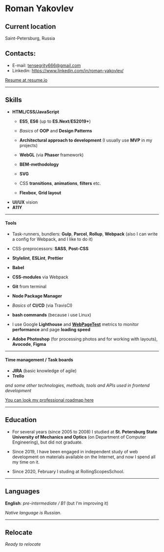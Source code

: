 # Roman Yakovlev

## Current location
Saint-Petersburg, Russia

## Contacts:
* E-mail: tensegrity666@gmail.com
* Linkedin: https://www.linkedin.com/in/roman-yakovlev/

[Resume at resume.io](https://resume.io/r/F2iD3PJS3)
____________________________________________________________________________________________________________________________________


## Skills
* __HTML/CSS/JavaScript__
  * __ES5__, __ES6__ (up to __ES.Next__/__ES2019+__)
  * _Basics_ of __OOP__ and __Design Patterns__
  * __Architectural approach to development__ (I usually use __MVP__ in my projects)

  * __WebGL__ (via __Phaser__ framework)
  * __BEM-methodology__
  * __SVG__
  * CSS __transitions__, __animations__, __filters__ etc.
  * __Flexbox__, __Grid layout__
* __UI/UX__ vision
* __A11Y__
____________________________________________________________________________________________________________________________________

#### Tools
* Task-runners, bundlers: __Gulp__, __Parcel__, __Rollup__, __Webpack__ (also I can write a config for Webpack, and I like to do it)
* CSS-preprocessors: __SASS__, __Post-CSS__
* __Stylelint__, __ESLint__, __Prettier__
* __Babel__
* __CSS-modules__ via Webpack

* __Git__ from terminal
* __Node Package Manager__
* _Basics_ of __CI/CD__ (via TravisCI)
* __bash commands__ (because i use Linux)

* I use Google __Lighthouse__ and __[WebPageTest](https://www.webpagetest.org/)__ metrics to monitor __performance__ and page __loading speed__

* __Adobe Photoshop__ (for processing photos and for working with layouts), __Avocode__, __Figma__
____________________________________________________________________________________________________________________________________

#### Time management / Task boards
* __JIRA__ (basic knowledge of agile)
* __Trello__

_and some other technologies, methods, tools and APIs used in frontend development_

[You can look my professional roadmap here](https://coggle.it/diagram/XlF8mYXWyjqVKh0D/t/web-dev-roadmap/830b7b3b7a40c41873cb64df860a05e3cf0806a8947c4134c4686a86149f0071)
____________________________________________________________________________________________________________________________________

## Education
* For several years (since 2005 to 2008) I studied at __St. Petersburg State University of Mechanics and Optics__ (on Department of Computer Engineering), but did not graduate.

* Since 2019, I have been engaged in independent study of web development on materials available on the Internet, 
and now I spend all my time on it.

* Since 2020, February I studing at RollingScopesSchool.
____________________________________________________________________________________________________________________________________

## Languages
__English__: _pre-intermediate / B1_ (but I'm improving it)

_Native language is Russian._
____________________________________________________________________________________________________________________________________

## Relocate
_Ready to relocate_
